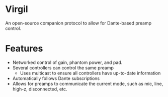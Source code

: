 # Virgil
An open-source companion protocol to allow for Dante-based preamp control.

# Features
- Networked control of gain, phantom power, and pad.
- Several controllers can control the same preamp
  - Uses multicast to ensure all controllers have up-to-date information
- Automatically follows Dante subscriptions
- Allows for preamps to communicate the current mode, such as mic, line, high-z, disconnected, etc.
